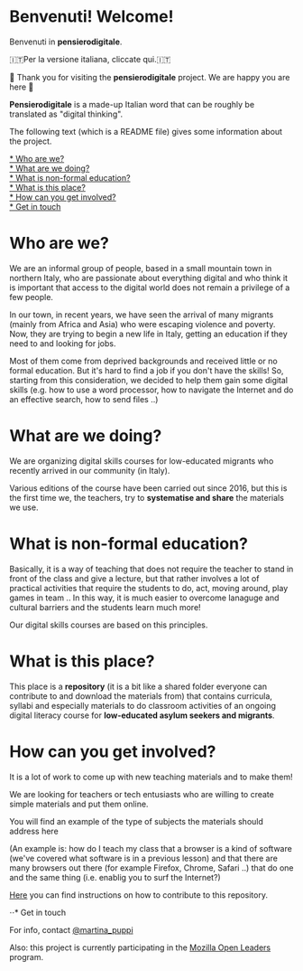 # Benvenuti! Welcome!

Benvenuti in **pensierodigitale**.

:it:Per la versione italiana, cliccate qui.:it:

:seedling: Thank you for visiting the **pensierodigitale** project. We are happy you are here :seedling:

**Pensierodigitale** is a made-up Italian word that can be roughly be translated as "digital thinking".

The following text (which is a README file) gives some information about the project.

[* Who are we?](#who-are-we) <br />
[* What are we doing?](#what-are-we-doing) <br />
[* What is non-formal education?](#what-is-non-formal-education) <br />
[* What is this place?](#what-is-this-place) <br />
[* How can you get involved?](#how-can-you-get-involved) <br />
[* Get in touch](#get-in-touch) <br />


# Who are we?

We are an informal group of people, based in a small mountain town in northern Italy, who are passionate about everything digital and who think it is important that access to the digital world does not remain a privilege of a few people.

In our town, in recent years, we have seen the arrival of many migrants (mainly from Africa and Asia) who were escaping violence and poverty. Now, they are trying to begin a new life in Italy, getting an education if they need to and looking for jobs.

Most of them come from deprived backgrounds and received little or no formal education. But it's hard to find a job if you don't have the skills! So, starting from this consideration, we decided to help them gain some digital skills (e.g. how to use a word processor, how to navigate the Internet and do an effective search, how to send files ..)

# What are we doing?

We are organizing digital skills courses for low-educated migrants who recently arrived in our community (in Italy).

Various editions of the course have been carried out since 2016, but this is the first time we, the teachers, try to **systematise and share** the materials we use.

# What is non-formal education?

Basically, it is a way of teaching that does not require the teacher to stand in front of the class and give a lecture, but that rather involves a lot of practical activities that require the students to do, act, moving around, play games in team .. In this way, it is much easier to overcome lanaguge and cultural barriers and the students learn much more!

Our digital skills courses are based on this principles.

# What is this place?

This place is a **repository** (it is a bit like a shared folder everyone can contribute to and download the materials from) that contains curricula, syllabi and especially materials to do classroom activities of an ongoing digital literacy course for **low-educated asylum seekers and migrants**.

# How can you get involved?

It is a lot of work to come up with new teaching materials and to make them!

We are looking for teachers or tech entusiasts who are willing to create simple materials and put them online.

You will find an example of the type of subjects the materials should address here

(An example is: how do I teach my class that a browser is a kind of software (we've covered what software is in a previous lesson) and that there are many browsers out there (for example Firefox, Chrome, Safari ..) that do one and the same thing (i.e. enablig you to surf the Internet?)

[Here](https://github.com/nam-301/digital-literacy/wiki/Info-per-gli-insegnanti-e-i-tutor) you can find instructions on how to contribute to this repository.

⋅⋅* Get in touch

For info, contact [@martina_puppi](https://twitter.com/martina_puppi)

Also: this project is currently participating in the [Mozilla Open Leaders](https://medium.com/read-write-participate/meet-our-next-cohort-of-open-leaders-ebc8dadb2e53) program.

